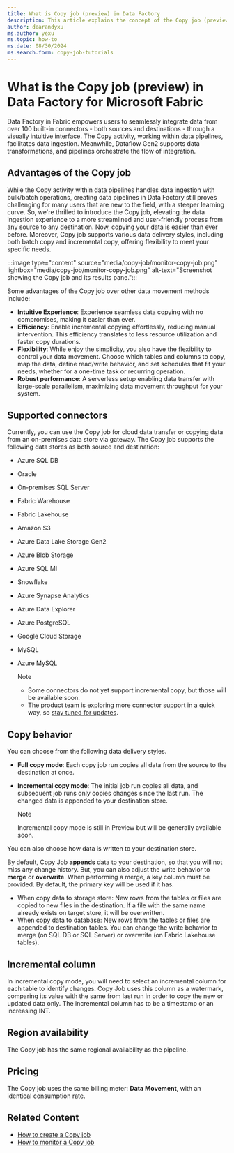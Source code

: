 ```yaml
---
title: What is Copy job (preview) in Data Factory
description: This article explains the concept of the Copy job (preview) and the benefits it provides.
author: dearandyxu
ms.author: yexu
ms.topic: how-to
ms.date: 08/30/2024
ms.search.form: copy-job-tutorials 
---
```


# What is the Copy job (preview) in Data Factory for Microsoft Fabric

Data Factory in Fabric empowers users to seamlessly integrate data from over 100 built-in connectors - both sources and destinations - through a visually intuitive interface. The Copy activity, working within data pipelines, facilitates data ingestion. Meanwhile, Dataflow Gen2 supports data transformations, and pipelines orchestrate the flow of integration.

## Advantages of the Copy job

While the Copy activity within data pipelines handles data ingestion with bulk/batch operations, creating data pipelines in Data Factory still proves challenging for many users that are new to the field, with a steeper learning curve. So, we're thrilled to introduce the Copy job, elevating the data ingestion experience to a more streamlined and user-friendly process from any source to any destination. Now, copying your data is easier than ever before. Moreover, Copy job supports various data delivery styles, including both batch copy and incremental copy, offering flexibility to meet your specific needs.

:::image type="content" source="media/copy-job/monitor-copy-job.png" lightbox="media/copy-job/monitor-copy-job.png" alt-text="Screenshot showing the Copy job and its results pane.":::

Some advantages of the Copy job over other data movement methods include:

- **Intuitive Experience**: Experience seamless data copying with no compromises, making it easier than ever.
- **Efficiency**: Enable incremental copying effortlessly, reducing manual intervention. This efficiency translates to less resource utilization and faster copy durations.
- **Flexibility**: While enjoy the simplicity, you also have the flexibility to control your data movement. Choose which tables and columns to copy, map the data, define read/write behavior, and set schedules that fit your needs, whether for a one-time task or recurring operation.
- **Robust performance**: A serverless setup enabling data transfer with large-scale parallelism, maximizing data movement throughput for your system. 

## Supported connectors

Currently, you can use the Copy job for cloud data transfer or copying data from an on-premises data store via gateway. The Copy job supports the following data stores as both source and destination:

- Azure SQL DB
- Oracle
- On-premises SQL Server  
- Fabric Warehouse
- Fabric Lakehouse
- Amazon S3
- Azure Data Lake Storage Gen2
- Azure Blob Storage
- Azure SQL MI
- Snowflake
- Azure Synapse Analytics
- Azure Data Explorer
- Azure PostgreSQL
- Google Cloud Storage
- MySQL
- Azure MySQL

   > [!NOTE]
   > - Some connectors do not yet support incremental copy, but those will be available soon.
   > - The product team is exploring more connector support in a quick way, so [stay tuned for updates](../fundamentals/whats-new.md).


## Copy behavior

You can choose from the following data delivery styles.

- **Full copy mode**: Each copy job run copies all data from the source to the destination at once.  
- **Incremental copy mode**: The initial job run copies all data, and subsequent job runs only copies changes since the last run. The changed data is appended to your destination store.

   > [!NOTE]
   > Incremental copy mode is still in Preview but will be generally available soon.

You can also choose how data is written to your destination store.

By default, Copy Job **appends** data to your destination, so that you will not miss any change history. But, you can also adjust the write behavior to **merge** or **overwrite**. When performing a merge, a key column must be provided. By default, the primary key will be used if it has.

- When copy data to storage store: New rows from the tables or files are copied to new files in the destination. If a file with the same name already exists on target store, it will be overwritten.
- When copy data to database: New rows from the tables or files are appended to destination tables. You can change the write behavior to merge (on SQL DB or SQL Server) or overwrite (on Fabric Lakehouse tables).

## Incremental column

In incremental copy mode, you will need to select an incremental column for each table to identify changes. Copy Job uses this column as a watermark, comparing its value with the same from last run in order to copy the new or updated data only. The incremental column has to be a timestamp or an increasing INT.

## Region availability

The Copy job has the same regional availability as the pipeline.

## Pricing

The Copy job uses the same billing meter: **Data Movement**, with an identical consumption rate.

## Related Content

- [How to create a Copy job](create-copy-job.md)
- [How to monitor a Copy job](monitor-copy-job.md)

